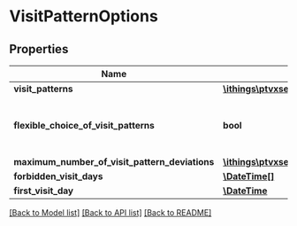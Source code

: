 # VisitPatternOptions

## Properties
Name | Type | Description | Notes
------------ | ------------- | ------------- | -------------
**visit_patterns** | [**\ithings\ptvxserver\model\Week[]**](Week.md) |  | [optional] 
**flexible_choice_of_visit_patterns** | **bool** | Defines if an arbitrary visit pattern can be chosen for each week. If this parameter is set to true, the maximumNumberOfVisitPatternDeviations is ignored. | [optional] 
**maximum_number_of_visit_pattern_deviations** | [**\ithings\ptvxserver\model\NonNegativeInteger**](NonNegativeInteger.md) |  | [optional] 
**forbidden_visit_days** | [**\DateTime[]**](\DateTime.md) |  | [optional] 
**first_visit_day** | [**\DateTime**](\DateTime.md) | Fixes the first visit day for an order. | [optional] 

[[Back to Model list]](../../README.md#documentation-for-models) [[Back to API list]](../../README.md#documentation-for-api-endpoints) [[Back to README]](../../README.md)

